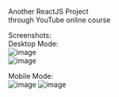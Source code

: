Another ReactJS Project  
through YouTube online course  

Screenshots:  
Desktop Mode:  
![image](https://github.com/user-attachments/assets/2b672b3b-86f2-4ee3-a728-fe3d4913a147)  
![image](https://github.com/user-attachments/assets/b982a24a-3238-4f5b-8201-a7b5ff75d543)  

Mobile Mode:  
![image](https://github.com/user-attachments/assets/8eb49b26-8371-4d34-969b-d6a3349b1680) 
![image](https://github.com/user-attachments/assets/63dc1d4d-eda2-47ee-b2a8-ca0f0717696d)
